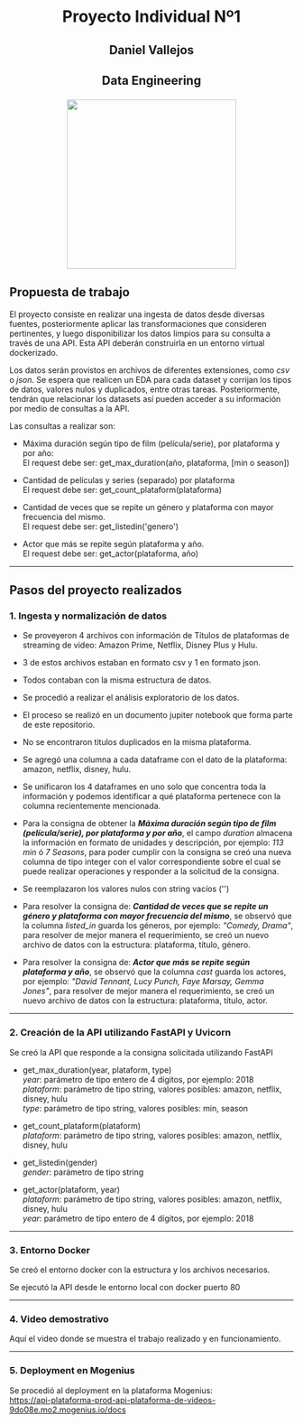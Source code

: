 # <p align=center>**Proyecto Individual Nº1**</p>
## <p align=center>**Daniel Vallejos**</p>

## <p align=center>Data Engineering</p>


<p align="center">
<img src="https://files.realpython.com/media/What-is-Data-Engineering_Watermarked.607e761a3c0e.jpg"  height=300>
</p>

## **Propuesta de trabajo**

El proyecto consiste en realizar una ingesta de datos desde diversas fuentes, posteriormente aplicar las transformaciones que consideren pertinentes, y luego disponibilizar los datos limpios para su consulta a través de una API. Esta API deberán construirla en un entorno virtual dockerizado.

Los datos serán provistos en archivos de diferentes extensiones, como *csv* o *json*. Se espera que realicen un EDA para cada dataset y corrijan los tipos de datos, valores nulos y duplicados, entre otras tareas. Posteriormente, tendrán que relacionar los datasets así pueden acceder a su información por medio de consultas a la API.

Las consultas a realizar son:

+ Máxima duración según tipo de film (película/serie), por plataforma y por año:<br/>
    El request debe ser: get_max_duration(año, plataforma, [min o season])

+ Cantidad de películas y series (separado) por plataforma<br/>
    El request debe ser: get_count_plataform(plataforma)  
  
+ Cantidad de veces que se repite un género y plataforma con mayor frecuencia del mismo.<br/>
    El request debe ser: get_listedin('genero')

+ Actor que más se repite según plataforma y año.<br/>
  El request debe ser: get_actor(plataforma, año)

<hr> 

## **Pasos del proyecto realizados**

### **1. Ingesta y normalización de datos**

+ Se proveyeron 4 archivos con información de Títulos de plataformas de streaming de video: Amazon Prime, Netflix, Disney Plus y Hulu.

+ 3 de estos archivos estaban en formato csv y 1 en formato json.

+ Todos contaban con la misma estructura de datos.

+ Se procedió a realizar el análisis exploratorio de los datos.

+ El proceso se realizó en un documento jupiter notebook que forma parte de este repositorio.

+ No se encontraron titulos duplicados en la misma plataforma.

+ Se agregó una columna a cada dataframe con el dato de la plataforma: amazon, netflix, disney, hulu.

+ Se unificaron los 4 dataframes en uno solo que concentra toda la información y podemos identificar a qué plataforma pertenece con la columna recientemente mencionada.

+ Para la consigna de obtener la ***Máxima duración según tipo de film (película/serie), por plataforma y por año***, el campo *duration* almacena la información en formato de unidades y descripción, por ejemplo: *113 min* ó *7 Seasons*, para poder cumplir con la consigna se creó una nueva columna de tipo integer con el valor correspondiente sobre el cual se puede realizar operaciones y responder a la solicitud de la consigna.

+ Se reemplazaron los valores nulos con string vacíos ('')

+ Para resolver la consigna de: ***Cantidad de veces que se repite un género y plataforma con mayor frecuencia del mismo***, se observó que la columna *listed_in* guarda los géneros, por ejemplo: *"Comedy, Drama"*, para resolver de mejor manera el requerimiento, se creó un nuevo archivo de datos con la estructura: plataforma, título, género.

+ Para resolver la consigna de: ***Actor que más se repite según plataforma y año***, se observó que la columna *cast* guarda los actores, por ejemplo: *"David Tennant, Lucy Punch, Faye Marsay, Gemma Jones"*, para resolver de mejor manera el requerimiento, se creó un nuevo archivo de datos con la estructura: plataforma, título, actor.

<hr> 

### **2. Creación de la API utilizando FastAPI y Uvicorn**

Se creó la API que responde a la consigna solicitada utilizando FastAPI

+ get_max_duration(year, plataform, type)<br/>
    *year*: parámetro de tipo entero de 4 dígitos, por ejemplo: 2018<br/>
    *plataform*: parámetro de tipo string, valores posibles: amazon, netflix, disney, hulu<br/>
    *type*: parámetro de tipo string, valores posibles: min, season

+ get_count_plataform(plataform)<br/>
    *plataform*: parámetro de tipo string, valores posibles: amazon, netflix, disney, hulu<br/>
  
+ get_listedin(gender)<br/>
    *gender*: parámetro de tipo string

+ get_actor(plataform, year)<br/>
    *plataform*: parámetro de tipo string, valores posibles: amazon, netflix, disney, hulu<br/>
    *year*: parámetro de tipo entero de 4 dígitos, por ejemplo: 2018

<hr> 

### **3. Entorno Docker**

Se creó el entorno docker con la estructura y los archivos necesarios.

Se ejecutó la API desde le entorno local con docker puerto 80

<hr> 

### **4. Video demostrativo**

Aquí el video donde se muestra el trabajo realizado y en funcionamiento.

<hr> 

### **5. Deployment en Mogenius**

Se procedió al deployment en la plataforma Mogenius:<br/>
<a href="https://api-plataforma-prod-api-plataforma-de-videos-9do08e.mo2.mogenius.io/docs" target="_blank">https://api-plataforma-prod-api-plataforma-de-videos-9do08e.mo2.mogenius.io/docs</a>

